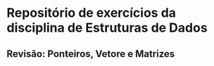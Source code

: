 # Repositório de exercícios da disciplina de Estruturas de Dados

## Revisão: Ponteiros, Vetore e Matrizes

